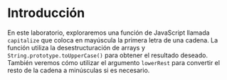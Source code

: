 # Introducción

En este laboratorio, exploraremos una función de JavaScript llamada `capitalize` que coloca en mayúscula la primera letra de una cadena. La función utiliza la desestructuración de arrays y `String.prototype.toUpperCase()` para obtener el resultado deseado. También veremos cómo utilizar el argumento `lowerRest` para convertir el resto de la cadena a minúsculas si es necesario.
